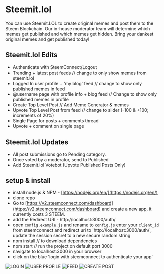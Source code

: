# Steemit.lol
You can use Steemit.LOL to create original memes and post them to the Steem Blockchain. Our in-house moderator team will determine which memes get published and which memes get hidden.
Bring your dankest original memes and get published today!

## Steemit.lol Edits
- Authenticate with SteemConnect/Logout
- Trending + latest post feeds
// change to only show memes from steemit.lol
- Logged In user profile + 'my blog' feed
// change to show only published memes in feed
- @username page with profile info + blog feed
// Change to show only published memes in profile
- Create Top Level Post
// Add Meme Generator & memes
- Upvote Top Level Post from feed
// change to slider (-100 & +100; increments of 20%)
- Single Page for posts + comments thread
- Upvote + comment on single page

## Steemit.lol Updates
- All post submissions go to Pending category.
- Once voted by a moderator, send to Published
- Add Steemit.lol Votebot (Upvote Published Posts Only)

## setup & install
- install node.js & NPM - [https://nodejs.org/en/](https://nodejs.org/en/)
- clone repo
- Go to [https://v2.steemconnect.com/dashboard](https://v2.steemconnect.com/dashboard) and create a new app, it currently costs 3 STEEM.
- add the Redirect URI - http://localhost:3000/auth/
- open ```config.example.js``` and rename to ```config.js``` enter your ```client_id``` from steemconnect and redirect uri to 'http://localhost:3000/auth/', update the session secret to a new secure random string
- npm install // to download dependencies
- npm start // run the project on default port 3000
- navigate to localhost:3000 in your browser
- click on the blue 'login with steemconnect to authenticate your app'

![LOGIN](https://i.imgsafe.org/66/6654933f96.png)
![USER PROFILE](https://i.imgsafe.org/66/6654936f6a.png)
![FEED](https://i.imgsafe.org/66/665480732c.png)
![CREATE POST](https://i.imgsafe.org/66/66547d678e.png)
